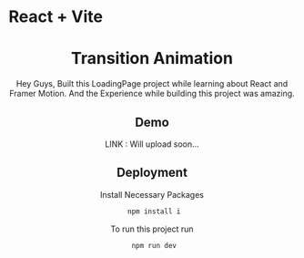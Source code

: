 # React + Vite

<div align='center'>

<h1>Transition Animation</h1>

Hey Guys, Built this LoadingPage project while learning about React and Framer Motion. And the Experience while building this project was amazing.



## Demo

LINK : Will upload soon...


## Deployment

Install Necessary Packages

```bash
  npm install i 
```
To run this project run
```bash
  npm run dev 
```



</div>

